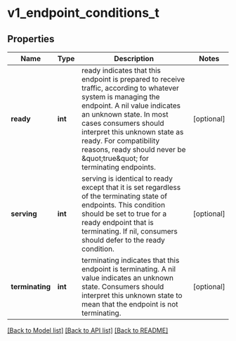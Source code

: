# v1_endpoint_conditions_t

## Properties
Name | Type | Description | Notes
------------ | ------------- | ------------- | -------------
**ready** | **int** | ready indicates that this endpoint is prepared to receive traffic, according to whatever system is managing the endpoint. A nil value indicates an unknown state. In most cases consumers should interpret this unknown state as ready. For compatibility reasons, ready should never be \&quot;true\&quot; for terminating endpoints. | [optional] 
**serving** | **int** | serving is identical to ready except that it is set regardless of the terminating state of endpoints. This condition should be set to true for a ready endpoint that is terminating. If nil, consumers should defer to the ready condition. | [optional] 
**terminating** | **int** | terminating indicates that this endpoint is terminating. A nil value indicates an unknown state. Consumers should interpret this unknown state to mean that the endpoint is not terminating. | [optional] 

[[Back to Model list]](../README.md#documentation-for-models) [[Back to API list]](../README.md#documentation-for-api-endpoints) [[Back to README]](../README.md)


